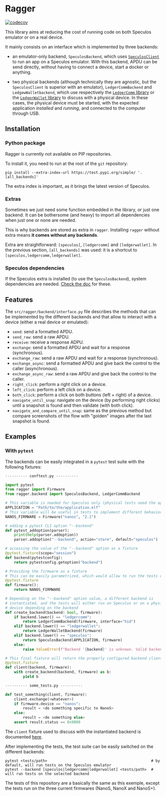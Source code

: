 # Ragger

[![codecov](https://codecov.io/gh/LedgerHQ/ragger/branch/develop/graph/badge.svg)](https://codecov.io/gh/LedgerHQ/ragger)

This library aims at reducing the cost of running code on both Speculos emulator
or on a real device.

It mainly consists on an interface which is implemented by three backends:

- an emulator-only backend, `SpeculosBackend`, which uses
  [`SpeculosClient`](https://github.com/LedgerHQ/speculos/blob/master/speculos/client.py)
  to run an app on a Speculos emulator. With this backend, APDU can be send directly,
  without having to connect a device, start a docker or anything.

- two physical backends (although technically they are agnostic, but the
  `SpeculosClient` is superior with an emulator), `LedgerCommBackend` and
  `LedgewWalletbackend`, which use respectively the
  [`LedgerComm` library](https://github.com/LedgerHQ/ledgercomm) or the
  [`LedgerWallet` library](https://github.com/LedgerHQ/ledgerctl/) to discuss
  with a physical device. In these cases, the physical device must be started,
  with the expected application *installed* and *running*, and connected to the
  computer through USB.

## Installation

### Python package

Ragger is currently not available on PIP repositories.

To install it, you need to run at the root of the `git` repository:

```
pip install --extra-index-url https://test.pypi.org/simple/ '.[all_backends]'
```

The extra index is important, as it brings the latest version of Speculos.

### Extras

Sometimes we just need some function embedded in the library, or just one backend. It can be
bothersome (and heavy) to import all dependencies when just one or none are needed.

This is why backends are stored as extra in `ragger`. Installing `ragger` without extra means **it
comes without any backends**.

Extra are straightforward: `[speculos]`, `[ledgercomm]` and `[ledgerwallet]`. In the previous
section, `[all_backends]` was used: it is a shortcut to `[speculos,ledgercomm,ledgerwallet]`.

### Speculos dependencies

If the Speculos extra is installed (to use the `SpeculosBackend`), system dependencies are needed.
[Check the doc](https://speculos.ledger.com/installation/build.html) for these.

## Features

The `src/ragger/backend/interface.py` file describes the methods that can be implemented by the different backends and that allow to interact with a device (either a real device or emulated):

* `send`: send a formatted APDU.
* `send_raw`: send a raw APDU.
* `receive`: receive a response ADPU.
* `exchange`: send a formatted APDU and wait for a response (synchronous).
* `exchange_raw`: send a raw APDU and wait for a response (synchronous).
* `exchange_async`: send a formatted APDU and give back the control to the caller (asynchronous).
* `exchange_async_raw`: send a raw APDU and give back the control to the caller.
* `right_click`: perform a right click on a device.
* `left_click`: perform a left click on a device.
* `both_click`: perform a click on both buttons (left + right) of a device.
* `navigate_until_snap`: navigate on the device (by performing right clicks) until a snapshot is found and then validate (with both click).
* `navigate_and_compare_until_snap`: same as the previous method but compare screenshots of the flow with "golden" images after the last snapshot is found.

## Examples
### With `pytest`

The backends can be easily integrated in a `pytest` test suite with the
following fixtures:

```python
---------- conftest.py ----------

import pytest
from ragger import Firmware
from ragger.backend import SpeculosBackend, LedgerCommBackend

# This variable is needed for Speculos only (physical tests need the application to be already installed)
APPLICATION = "Path/to/the/application.elf"
# This variable will be useful in tests to implement different behavior depending on the firmware
NANOS_FIRMWARE = Firmware("nanos", "2.1")

# adding a pytest CLI option "--backend"
def pytest_addoption(parser):
    print(help(parser.addoption))
    parser.addoption("--backend", action="store", default="speculos")

# accessing the value of the "--backend" option as a fixture
@pytest.fixture(scope="session")
def backend(pytestconfig):
    return pytestconfig.getoption("backend")

# Providing the firmware as a fixture
# This can be easily parametrized, which would allow to run the tests on several firmware type or version
@pytest.fixture
def firmware():
    return NANOS_FIRMWARE

# Depending on the "--backend" option value, a different backend is
# instantiated, and the tests will either run on Speculos or on a physical
# device depending on the backend
def create_backend(backend: bool, firmware):
    if backend.lower() == "ledgercomm":
        return LedgerCommBackend(firmware, interface="hid")
    elif backend.lower() == "ledgerwallet":
        return LedgerWalletBackend(firmware)
    elif backend.lower() == "speculos":
        return SpeculosBackend(APPLICATION, firmware)
    else:
        raise ValueError(f"Backend '{backend}' is unknown. Valid backends are: {BACKENDS}")

# This final fixture will return the properly configured backend client, to be used in tests
@pytest.fixture
def client(backend, firmware):
    with create_backend(backend, firmware) as b:
        yield b

---------- some_tests.py ----------

def test_something(client, firmware):
    client.exchange(<whatever>)
    if firmware.device == "nanos":
        result = <do something specific to NanoS>
    else:
        result = <do something else>
    assert result.status == 0x9000
```

The `client` fixture used to discuss with the instantiated backend is documented
[here](src/ragger/backend/interface.py).

After implementing the tests, the test suite can be easily switched on the different backends:

```
pytest <tests/path>                                               # by default, will run tests on the Speculos emulator
pytest --backend [speculos|ledgercomm|ledgerwallet] <tests/path>  # will run tests on the selected backend
```

The tests of this repository are a basically the same as this exemple, except
the tests run on the three current firmwares (NanoS, NanoX and NanoS+).
